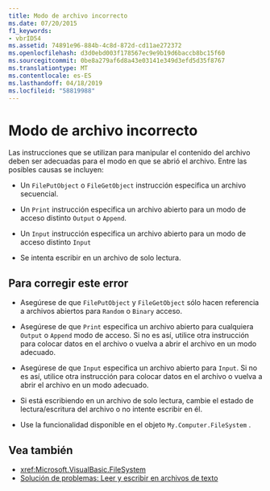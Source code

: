 ```yaml
---
title: Modo de archivo incorrecto
ms.date: 07/20/2015
f1_keywords:
- vbrID54
ms.assetid: 74891e96-884b-4c8d-872d-cd11ae272372
ms.openlocfilehash: d3d0ebd003f178567ec9e9b19d6baccb8bc15f60
ms.sourcegitcommit: 0be8a279af6d8a43e03141e349d3efd5d35f8767
ms.translationtype: MT
ms.contentlocale: es-ES
ms.lasthandoff: 04/18/2019
ms.locfileid: "58819988"
---
```

# <a name="bad-file-mode"></a>Modo de archivo incorrecto
Las instrucciones que se utilizan para manipular el contenido del archivo deben ser adecuadas para el modo en que se abrió el archivo. Entre las posibles causas se incluyen:  
  
-   Un `FilePutObject` o `FileGetObject` instrucción especifica un archivo secuencial.  
  
-   Un `Print` instrucción especifica un archivo abierto para un modo de acceso distinto `Output` o `Append`.  
  
-   Un `Input` instrucción especifica un archivo abierto para un modo de acceso distinto `Input`  
  
-   Se intenta escribir en un archivo de solo lectura.  
  
## <a name="to-correct-this-error"></a>Para corregir este error  
  
-   Asegúrese de que `FilePutObject` y `FileGetObject` sólo hacen referencia a archivos abiertos para `Random` o `Binary` acceso.  
  
-   Asegúrese de que `Print` especifica un archivo abierto para cualquiera `Output` o `Append` modo de acceso. Si no es así, utilice otra instrucción para colocar datos en el archivo o vuelva a abrir el archivo en un modo adecuado.  
  
-   Asegúrese de que `Input` especifica un archivo abierto para `Input`. Si no es así, utilice otra instrucción para colocar datos en el archivo o vuelva a abrir el archivo en un modo adecuado.  
  
-   Si está escribiendo en un archivo de solo lectura, cambie el estado de lectura/escritura del archivo o no intente escribir en él.  
  
-   Use la funcionalidad disponible en el objeto `My.Computer.FileSystem` .  
  
## <a name="see-also"></a>Vea también

- <xref:Microsoft.VisualBasic.FileSystem>
- [Solución de problemas: Leer y escribir en archivos de texto](../../../visual-basic/developing-apps/programming/drives-directories-files/troubleshooting-reading-from-and-writing-to-text-files.md)
